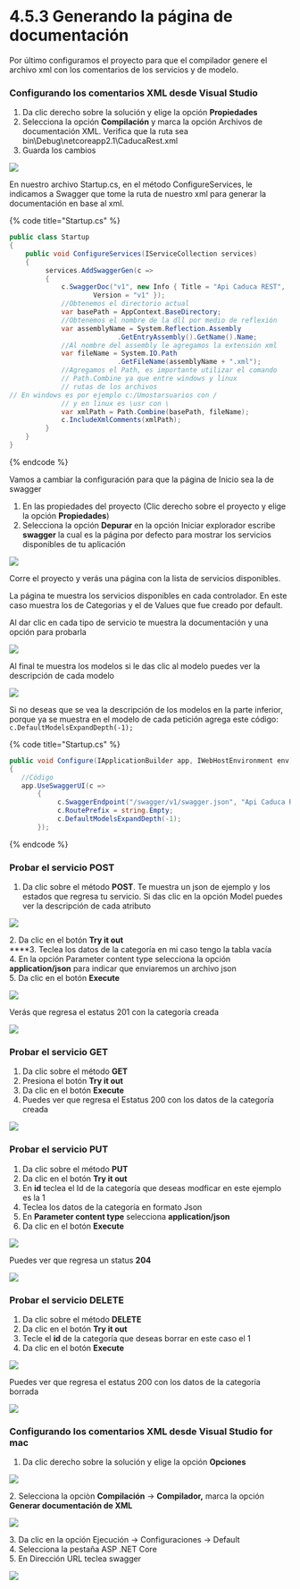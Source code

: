 # 4.5.3 Generando la página de documentación

Por último configuramos el proyecto para que el compilador genere el archivo xml con los comentarios de los servicios y de modelo.&#x20;

### Configurando los comentarios XML desde Visual Studio&#x20;

1. Da clic derecho sobre la solución y elige la opción **Propiedades**
2. Selecciona la opción **Compilación** y marca la opción Archivos de documentación XML. Verifica que la ruta sea bin\Debug\netcoreapp2.1\CaducaRest.xml
3. Guarda los cambios

![](<../../.gitbook/assets/image (42).png>)

En nuestro archivo Startup.cs, en el método ConfigureServices, le indicamos a Swagger que tome la ruta de nuestro xml para generar la documentación en base al xml.&#x20;

{% code title="Startup.cs" %}
```csharp
public class Startup
{
    public void ConfigureServices(IServiceCollection services)
    {
         services.AddSwaggerGen(c =>
         {
             c.SwaggerDoc("v1", new Info { Title = "Api Caduca REST", 
                     Version = "v1" });
             //Obtenemos el directorio actual
             var basePath = AppContext.BaseDirectory;
             //Obtenemos el nombre de la dll por medio de reflexión
             var assemblyName = System.Reflection.Assembly
                           .GetEntryAssembly().GetName().Name;
             //Al nombre del assembly le agregamos la extensión xml
             var fileName = System.IO.Path
                           .GetFileName(assemblyName + ".xml");
             //Agregamos el Path, es importante utilizar el comando
             // Path.Combine ya que entre windows y linux 
             // rutas de los archivos
// En windows es por ejemplo c:/Umostarsuarios con / 
             // y en linux es \usr con \
             var xmlPath = Path.Combine(basePath, fileName);
             c.IncludeXmlComments(xmlPath);
         }
    }
}
```
{% endcode %}

Vamos a cambiar la configuración para que la página de Inicio sea la de swagger

1. En las propiedades del proyecto (Clic derecho sobre el proyecto y elige la opción **Propiedades**)
2. Selecciona la opción **Depurar** en la opción Iniciar explorador escribe **swagger** la cual es la página por defecto para mostrar los servicios disponibles de tu aplicación&#x20;

![](<../../.gitbook/assets/image (43).png>)

Corre el proyecto y verás una página con la lista de servicios disponibles.&#x20;

La página te muestra los servicios disponibles en cada controlador. En este caso muestra los de Categorias y el de Values que fue creado por default.

Al dar clic en cada tipo de servicio te muestra la documentación y una opción para probarla

![](<../../.gitbook/assets/image (51).png>)

Al final te muestra los modelos si le das clic al modelo puedes ver la descripción de cada modelo

![](<../../.gitbook/assets/image (45).png>)

Si no deseas que se vea la descripción de los modelos en la parte inferior, porque ya se muestra en el modelo de cada petición agrega este código: `c.DefaultModelsExpandDepth(-1);`

{% code title="Startup.cs" %}
```csharp
public void Configure(IApplicationBuilder app, IWebHostEnvironment env)
{
   //Código
   app.UseSwaggerUI(c =>
       {
            c.SwaggerEndpoint("/swagger/v1/swagger.json", "Api Caduca REST");
            c.RoutePrefix = string.Empty;
            c.DefaultModelsExpandDepth(-1);
       });
```
{% endcode %}

### Probar el servicio POST

1. Da clic sobre el método **POST**. Te muestra un json de ejemplo y los estados que regresa tu servicio. Si das clic en la opción Model puedes ver la descripción de cada atributo

![](<../../.gitbook/assets/image (46).png>)

2\. Da clic en el botón **Try it out**\
****3. Teclea los datos de la categoría en mi caso tengo la tabla vacía\
4\. En la opción Parameter content type selecciona la opción **application/json** para indicar que enviaremos un archivo json\
5\. Da clic en el botón **Execute**

![](<../../.gitbook/assets/image (47).png>)

&#x20;Verás que regresa el estatus 201 con la categoría creada

![](<../../.gitbook/assets/image (48).png>)

### Probar el servicio GET

1. Da clic sobre el método **GET**&#x20;
2. Presiona el botón **Try it out**
3. Da clic en el botón **Execute**
4. Puedes ver que regresa el Estatus 200 con los datos de la categoría creada

![](<../../.gitbook/assets/image (50).png>)

### Probar el servicio PUT

1. Da clic sobre el método **PUT**
2. Da clic en el botón **Try it out**
3. En **id** teclea el Id de la categoría que deseas modficar en este ejemplo es la 1
4. Teclea los datos de la categoría en formato Json
5. En **Parameter content type** selecciona **application/json**
6. Da clic en el botón **Execute**

![](<../../.gitbook/assets/image (52).png>)

Puedes ver que regresa un status **204**

![](<../../.gitbook/assets/image (53).png>)

### **Probar el servicio DELETE**

1. Da clic sobre el método **DELETE**
2. Da clic en el botón **Try it out**
3. Tecle el **id** de la categoría que deseas borrar en este caso el 1
4. Da clic en el botón **Execute**

![](<../../.gitbook/assets/image (54).png>)

Puedes ver que regresa el estatus 200 con los datos de la categoría borrada

![](<../../.gitbook/assets/image (55).png>)

### Configurando los comentarios XML desde Visual Studio for mac

1. Da clic derecho sobre la solución y elige la opción **Opciones**

![](<../../.gitbook/assets/image (41).png>)

2\. Selecciona la opciòn **Compilación** -> **Compilador,** marca la opción **Generar documentación de XML**&#x20;

![](<../../.gitbook/assets/image (40).png>)

3\. Da clic en la opción Ejecución -> Configuraciones -> Default\
4\. Selecciona la pestaña ASP .NET Core\
5\. En Dirección URL teclea swagger

![](<../../.gitbook/assets/image (49).png>)

